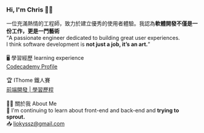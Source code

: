 ### Hi, I'm Chris 🙋‍♀️

一位充滿熱情的工程師，致力於建立優秀的使用者體驗。我認為<strong>軟體開發不僅是一份工作，更是一門藝術</strong>
<br>
“A passionate engineer dedicated to building great user experiences. 
<br>
I think software development is <strong>not just a job, it’s an art.</strong>”
<br>
<br>
🖥️ 學習經歷 learning experience
<br>
<a href="https://www.codecademy.com/profiles/pjwang0109">Codecademy Profile</a>
<br>
<br>
🏆 IThome 鐵人賽
<br>
<a href="https://ithelp.ithome.com.tw/users/20162454/articles">前端開發 | 學習歷程</a>
<br>
<br>
🙎‍♀️ 關於我 About Me
<br>
🌱 I'm continuing to learn about front-end and back-end and <strong>trying to sprout.</strong>
<br>
📥 liokyssz@gmail.com
